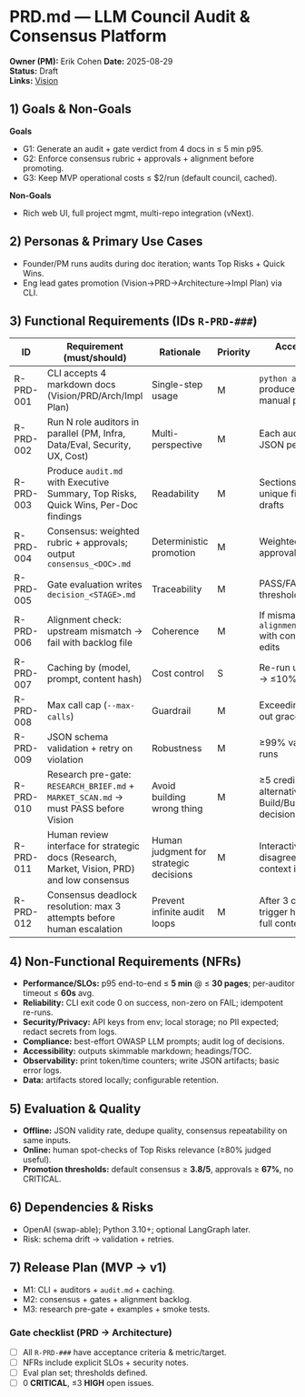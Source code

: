 # PRD.md — LLM Council Audit & Consensus Platform

**Owner (PM):** Erik Cohen 
**Date:** 2025-08-29  
**Status:** Draft  
**Links:** [Vision](./VISION.md)

## 1) Goals & Non-Goals
**Goals**
- G1: Generate an audit + gate verdict from 4 docs in ≤ 5 min p95.
- G2: Enforce consensus rubric + approvals + alignment before promoting.
- G3: Keep MVP operational costs ≤ $2/run (default council, cached).

**Non-Goals**
- Rich web UI, full project mgmt, multi-repo integration (vNext).

## 2) Personas & Primary Use Cases
- Founder/PM runs audits during doc iteration; wants Top Risks + Quick Wins.  
- Eng lead gates promotion (Vision→PRD→Architecture→Impl Plan) via CLI.

## 3) Functional Requirements (IDs `R-PRD-###`)
| ID        | Requirement (must/should)                                                                   | Rationale                              | Priority | Acceptance Criteria (testable)                                                  | Metric/Target |
| --------- | ------------------------------------------------------------------------------------------- | -------------------------------------- | -------- | ------------------------------------------------------------------------------- | ------------- |
| R-PRD-001 | CLI accepts 4 markdown docs (Vision/PRD/Arch/Impl Plan)                                     | Single-step usage                      | M        | `python audit.py ./docs` produces outputs without manual prompts                | ✅ no errors   |
| R-PRD-002 | Run N role auditors in parallel (PM, Infra, Data/Eval, Security, UX, Cost)                  | Multi-perspective                      | M        | Each auditor returns valid JSON per schema                                      | ≥99% valid    |
| R-PRD-003 | Produce `audit.md` with Executive Summary, Top Risks, Quick Wins, Per-Doc findings          | Readability                            | M        | Sections present; >= 5 unique findings on typical drafts                        | ≥5 findings   |
| R-PRD-004 | Consensus: weighted rubric + approvals; output `consensus_<DOC>.md`                         | Deterministic promotion                | M        | Weighted ≥ threshold & approvals ≥ 2/3 for PASS                                 | pass logic ok |
| R-PRD-005 | Gate evaluation writes `decision_<STAGE>.md`                                                | Traceability                           | M        | PASS/FAIL + reasons + thresholds shown                                          | file exists   |
| R-PRD-006 | Alignment check: upstream mismatch → fail with backlog file                                 | Coherence                              | M        | If mismatch>0 then `alignment_backlog_<DOC>.md` with concrete proposed edits    | file exists   |
| R-PRD-007 | Caching by (model, prompt, content hash)                                                    | Cost control                           | S        | Re-run unchanged inputs → ≤10% cost of first run                                | ≤10% cost     |
| R-PRD-008 | Max call cap (`--max-calls`)                                                                | Guardrail                              | M        | Exceeding cap stops fan-out gracefully                                          | works         |
| R-PRD-009 | JSON schema validation + retry on violation                                                 | Robustness                             | M        | ≥99% valid artifacts across runs                                                | ≥99% valid    |
| R-PRD-010 | Research pre-gate: `RESEARCH_BRIEF.md` + `MARKET_SCAN.md` → must PASS before Vision         | Avoid building wrong thing             | M        | ≥5 credible sources; ≥3 alternatives; explicit Build/Buy/Partner/Defer decision | pass logic ok |
| R-PRD-011 | Human review interface for strategic docs (Research, Market, Vision, PRD) and low consensus | Human judgment for strategic decisions | M        | Interactive prompts with disagreement summary and context injection             | UI exists     |
| R-PRD-012 | Consensus deadlock resolution: max 3 attempts before human escalation                       | Prevent infinite audit loops           | M        | After 3 consensus attempts, trigger human review with full context              | escalation ok |

## 4) Non-Functional Requirements (NFRs)
- **Performance/SLOs:** p95 end-to-end ≤ **5 min** @ ≤ **30 pages**; per-auditor timeout ≤ **60s** avg.  
- **Reliability:** CLI exit code 0 on success, non-zero on FAIL; idempotent re-runs.  
- **Security/Privacy:** API keys from env; local storage; no PII expected; redact secrets from logs.  
- **Compliance:** best-effort OWASP LLM prompts; audit log of decisions.  
- **Accessibility:** outputs skimmable markdown; headings/TOC.  
- **Observability:** print token/time counters; write JSON artifacts; basic error logs.  
- **Data:** artifacts stored locally; configurable retention.

## 5) Evaluation & Quality
- **Offline:** JSON validity rate, dedupe quality, consensus repeatability on same inputs.  
- **Online:** human spot-checks of Top Risks relevance (≥80% judged useful).  
- **Promotion thresholds:** default consensus ≥ **3.8/5**, approvals ≥ **67%**, no CRITICAL.

## 6) Dependencies & Risks
- OpenAI (swap-able); Python 3.10+; optional LangGraph later.  
- Risk: schema drift → validation + retries.

## 7) Release Plan (MVP → v1)
- M1: CLI + auditors + `audit.md` + caching.  
- M2: consensus + gates + alignment backlog.  
- M3: research pre-gate + examples + smoke tests.

### Gate checklist (PRD → Architecture)
- [ ] All `R-PRD-###` have acceptance criteria & metric/target.  
- [ ] NFRs include explicit SLOs + security notes.  
- [ ] Eval plan set; thresholds defined.  
- [ ] 0 **CRITICAL**, ≤3 **HIGH** open issues.
